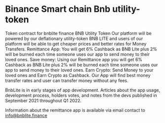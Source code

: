 # Binance Smart chain Bnb utility-token
Token contract for bnblite finance
BNB Utility Token
Our platform will be powered by our deflationary utility-token BNB LITE and users of our platform will be able to get cheaper prices and better rates for Money Transfers.
Remittance App:
You will get 6% Cashback as BNB Lite plus 2% will be burned each time someone uses our app to send money to their loved ones.
Save money:
Using our Remittance app you will get 6% Cashback as BNB Lite plus 2% will be burned each time someone uses our app to send money to their loved ones.
Earn Crypto:
Send Money to your loved ones and Earn Crypto as Cashback. Our App will find best money transfer rates and user can transfer money without any fees.

BnbLite is in early stages of app development. Articles about the app usage, development process, holders votes, and notes from the devs published in September 2021 throughout Q1 2022.

Information about the remittance app is available via email contact to info@bnblite.finance
